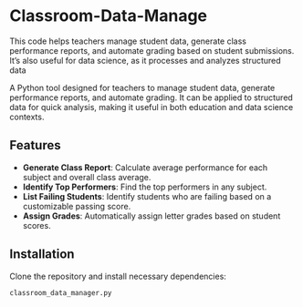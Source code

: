 # Classroom-Data-Manage
This code helps teachers manage student data, generate class performance reports, and automate grading based on student submissions. It’s also useful for data science, as it processes and analyzes structured data


A Python tool designed for teachers to manage student data, generate performance reports, and automate grading. It can be applied to structured data for quick analysis, making it useful in both education and data science contexts.

## Features
- **Generate Class Report**: Calculate average performance for each subject and overall class average.
- **Identify Top Performers**: Find the top performers in any subject.
- **List Failing Students**: Identify students who are failing based on a customizable passing score.
- **Assign Grades**: Automatically assign letter grades based on student scores.

## Installation

Clone the repository and install necessary dependencies:

```bash
classroom_data_manager.py
